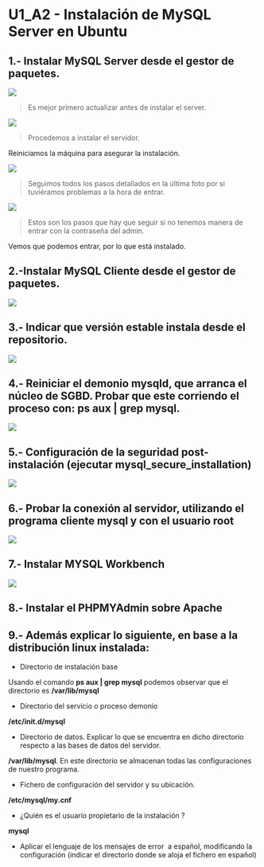 # U1_A2 - Instalación de MySQL Server en Ubuntu

## 1.- Instalar MySQL Server desde el gestor de paquetes.

![](./img/img1.PNG)

> Es mejor primero actualizar antes de instalar el server.

![](./img/img1.PNG)

 > Procedemos a instalar el servidor.

 Reiniciamos la máquina para asegurar la instalación.

 ![](./img/img4.PNG)

 > Seguimos todos los pasos detallados en la última foto por si
 tuviéramos problemas a la hora de entrar.

![](./img/img5.PNG)

> Estos son los pasos que hay que seguir si no tenemos manera de entrar
con la contraseña del admin.

Vemos que podemos entrar, por lo que está instalado.

## 2.-Instalar MySQL Cliente desde el gestor de paquetes.

![](./img/img9.PNG)

## 3.- Indicar que versión estable instala desde el repositorio.

![](./img/img6.PNG)

## 4.- Reiniciar el demonio mysqld, que arranca el núcleo de SGBD. Probar que este corriendo el proceso con: ps aux | grep mysql.

![](./img/img7.PNG)

## 5.- Configuración de la seguridad post-instalación (ejecutar mysql_secure_installation)

![](./img/img8.PNG)

## 6.- Probar la conexión al servidor, utilizando el programa cliente mysql y con el usuario root

![](./img/img10.PNG)

## 7.- Instalar MYSQL Workbench

![](./img/img11.PNG)

## 8.- Instalar el PHPMYAdmin sobre Apache

## 9.- Además explicar lo siguiente, en base a la distribución linux instalada:

* Directorio de instalación base

Usando el comando **ps aux | grep mysql** podemos observar que el directorio es **/var/lib/mysql**


* Directorio del servicio o proceso demonio

**/etc/init.d/mysql**

* Directorio de datos. Explicar lo que se encuentra en dicho directorio respecto a las bases de datos del servidor.

**/var/lib/mysql**. En este directorio se almacenan todas las configuraciones de nuestro programa.

* Fichero de configuración del servidor y su ubicación.

**/etc/mysql/my.cnf**

* ¿Quién es el usuario propietario de la instalación ?

**mysql**

* Aplicar el lenguaje de los mensajes de error  a español, modificando la configuración (indicar el directorio donde se aloja el fichero en español)
